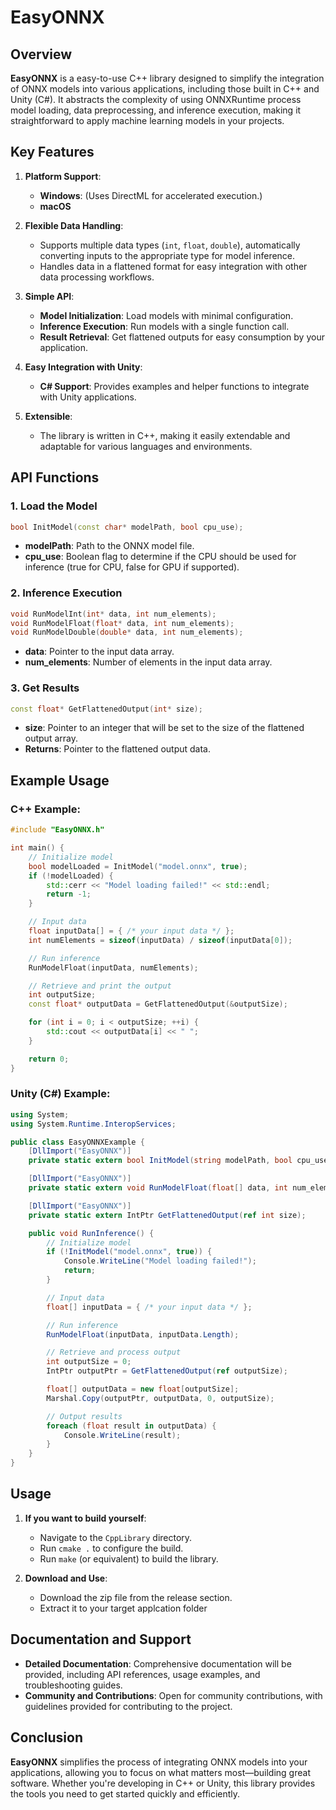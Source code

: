 
# EasyONNX

## Overview
**EasyONNX** is a easy-to-use C++ library designed to simplify the integration of ONNX models into various applications, including those built in C++ and Unity (C#). It abstracts the complexity of using ONNXRuntime process model loading, data preprocessing, and inference execution, making it straightforward to apply machine learning models in your projects.

## Key Features

1. **Platform Support**:  
   - **Windows**: (Uses DirectML for accelerated execution.)
   - **macOS**

2. **Flexible Data Handling**:  
   - Supports multiple data types (`int`, `float`, `double`), automatically converting inputs to the appropriate type for model inference.
   - Handles data in a flattened format for easy integration with other data processing workflows.

3. **Simple API**:
   - **Model Initialization**: Load models with minimal configuration.
   - **Inference Execution**: Run models with a single function call.
   - **Result Retrieval**: Get flattened outputs for easy consumption by your application.

4. **Easy Integration with Unity**:
   - **C# Support**: Provides examples and helper functions to integrate with Unity applications.

5. **Extensible**:  
   - The library is written in C++, making it easily extendable and adaptable for various languages and environments.

## API Functions

### 1. Load the Model
```cpp
bool InitModel(const char* modelPath, bool cpu_use);
```
- **modelPath**: Path to the ONNX model file.
- **cpu_use**: Boolean flag to determine if the CPU should be used for inference (true for CPU, false for GPU if supported).

### 2. Inference Execution
```cpp
void RunModelInt(int* data, int num_elements);
void RunModelFloat(float* data, int num_elements);
void RunModelDouble(double* data, int num_elements);
```
- **data**: Pointer to the input data array.
- **num_elements**: Number of elements in the input data array.

### 3. Get Results
```cpp
const float* GetFlattenedOutput(int* size);
```
- **size**: Pointer to an integer that will be set to the size of the flattened output array.
- **Returns**: Pointer to the flattened output data.

## Example Usage

### C++ Example:
```cpp
#include "EasyONNX.h"

int main() {
    // Initialize model
    bool modelLoaded = InitModel("model.onnx", true);
    if (!modelLoaded) {
        std::cerr << "Model loading failed!" << std::endl;
        return -1;
    }

    // Input data
    float inputData[] = { /* your input data */ };
    int numElements = sizeof(inputData) / sizeof(inputData[0]);

    // Run inference
    RunModelFloat(inputData, numElements);

    // Retrieve and print the output
    int outputSize;
    const float* outputData = GetFlattenedOutput(&outputSize);

    for (int i = 0; i < outputSize; ++i) {
        std::cout << outputData[i] << " ";
    }

    return 0;
}
```

### Unity (C#) Example:
```csharp
using System;
using System.Runtime.InteropServices;

public class EasyONNXExample {
    [DllImport("EasyONNX")]
    private static extern bool InitModel(string modelPath, bool cpu_use);

    [DllImport("EasyONNX")]
    private static extern void RunModelFloat(float[] data, int num_elements);

    [DllImport("EasyONNX")]
    private static extern IntPtr GetFlattenedOutput(ref int size);

    public void RunInference() {
        // Initialize model
        if (!InitModel("model.onnx", true)) {
            Console.WriteLine("Model loading failed!");
            return;
        }

        // Input data
        float[] inputData = { /* your input data */ };

        // Run inference
        RunModelFloat(inputData, inputData.Length);

        // Retrieve and process output
        int outputSize = 0;
        IntPtr outputPtr = GetFlattenedOutput(ref outputSize);

        float[] outputData = new float[outputSize];
        Marshal.Copy(outputPtr, outputData, 0, outputSize);

        // Output results
        foreach (float result in outputData) {
            Console.WriteLine(result);
        }
    }
}
```

## Usage

1. **If you want to build yourself**:
   - Navigate to the `CppLibrary` directory.
   - Run `cmake .` to configure the build.
   - Run `make` (or equivalent) to build the library.

2. **Download and Use**:
   - Download the zip file from the release section.
   - Extract it to your target applcation folder

## Documentation and Support
- **Detailed Documentation**: Comprehensive documentation will be provided, including API references, usage examples, and troubleshooting guides.
- **Community and Contributions**: Open for community contributions, with guidelines provided for contributing to the project.

## Conclusion
**EasyONNX** simplifies the process of integrating ONNX models into your applications, allowing you to focus on what matters most—building great software. Whether you're developing in C++ or Unity, this library provides the tools you need to get started quickly and efficiently.
